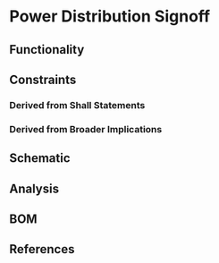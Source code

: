 # Power Distribution Signoff

## Functionality



## Constraints

### Derived from Shall Statements



### Derived from Broader Implications




## Schematic



## Analysis



## BOM 



## References

